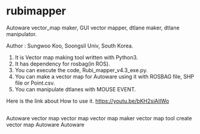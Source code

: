 # rubimapper
Autoware vector_map maker, GUI vector mapper, dtlane maker, dtlane manipulator.

Author : Sungwoo Koo, Soongsil Univ, South Korea.

1. It is Vector map making tool written with Python3.
2. It has dependency for rosbag(in ROS).
3. You can execute the code, Rubi_mapper_v4.3_exe.py.
4. You can make a vector map for Autoware using it with ROSBAG file, SHP file or Point.csv.
5. You can manipulate dtlanes with MOUSE EVENT.

Here is the link about How to use it.
https://youtu.be/bKH2siAIIWo

##
Autoware vector map
vector map
vector map maker
vector map tool
create vector map Autoware
Autoware
